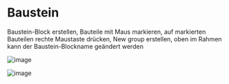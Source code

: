 
# Baustein

Baustein-Block erstellen, Bauteile mit Maus markieren, auf markierten Bauteilen rechte Maustaste drücken, New group erstellen, oben im Rahmen kann der Baustein-Blockname geändert werden  

![image](https://user-images.githubusercontent.com/113907658/196257490-119e3835-fb21-4bf9-bfe0-c8ae250830d6.png)

![image](https://user-images.githubusercontent.com/113907658/196258238-5f24c11b-fbb4-419f-b878-e569daa54cc5.png)
